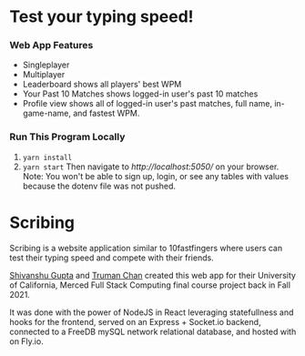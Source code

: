 # Test your typing speed!

### Web App Features
  * Singleplayer
  * Multiplayer
  * Leaderboard shows all players' best WPM
  * Your Past 10 Matches shows logged-in user's past 10 matches
  * Profile view shows all of logged-in user's past matches, full name, in-game-name, and fastest WPM.

### Run This Program Locally
1. `yarn install`
2. `yarn start`
Then navigate to *http://localhost:5050/* on your browser.
Note: You won't be able to sign up, login, or see any tables with values because the dotenv file was not pushed.

# Scribing

Scribing is a website application similar to 10fastfingers where users can test their typing speed and compete with their friends.

[Shivanshu Gupta](https://www.linkedin.com/in/shiv248/) and [Truman Chan](https://www.linkedin.com/in/trumanjfchan/) created this web app for their University of California, Merced Full Stack Computing final course project back in Fall 2021.

It was done with the power of NodeJS in React leveraging statefullness and hooks for the frontend, served on an Express + Socket.io backend, connected to a FreeDB mySQL network relational database, and hosted with on Fly.io.
